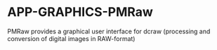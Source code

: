 APP-GRAPHICS-PMRaw
==================

PMRaw provides a graphical user interface for dcraw (processing and conversion of digital images in RAW-format)

